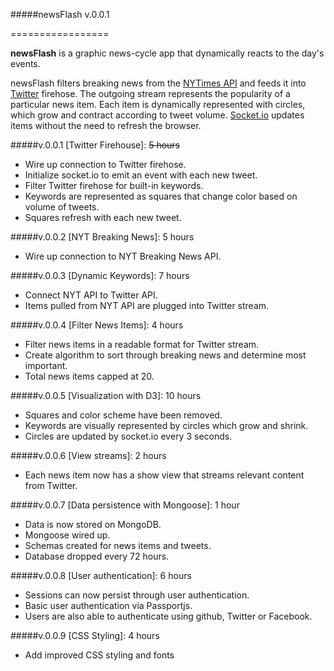 #####newsFlash v.0.0.1

=================

**newsFlash** is a graphic news-cycle app that dynamically reacts to the day's events.

newsFlash filters breaking news from the [NYTimes API](http://nyti.ms/PkaWYK) and feeds it into [Twitter](https://dev.twitter.com/) firehose. The outgoing stream represents the popularity of a particular news item. Each item is dynamically represented with circles, which grow and contract according to tweet volume. [Socket.io](http://socket.io/) updates items without the need to refresh the browser.

#####v.0.0.1      [Twitter Firehouse]:                ~~5 hours~~
+ Wire up connection to Twitter firehose.
+ Initialize socket.io to emit an event with each new tweet.
+ Filter Twitter firehose for built-in keywords.
+ Keywords are represented as squares that change color based on volume of tweets.
+ Squares refresh with each new tweet.

#####v.0.0.2      [NYT Breaking News]:                5 hours
+ Wire up connection to NYT Breaking News API.

#####v.0.0.3      [Dynamic Keywords]:                 7 hours
+ Connect NYT API to Twitter API.
+ Items pulled from NYT API are plugged into Twitter stream.

#####v.0.0.4      [Filter News Items]:                4 hours
+ Filter news items in a readable format for Twitter stream.
+ Create algorithm to sort through breaking news and determine most important.
+ Total news items capped at 20.

#####v.0.0.5      [Visualization with D3]:            10 hours
+ Squares and color scheme have been removed.
+ Keywords are visually represented by circles which grow and shrink.
+ Circles are updated by socket.io every 3 seconds.

#####v.0.0.6      [View streams]:                     2 hours
+ Each news item now has a show view that streams relevant content from Twitter.

#####v.0.0.7      [Data persistence with Mongoose]:   1 hour
+ Data is now stored on MongoDB.
+ Mongoose wired up.
+ Schemas created for news items and tweets.
+ Database dropped every 72 hours.

#####v.0.0.8      [User authentication]:              6 hours
+ Sessions can now persist through user authentication.
+ Basic user authentication via Passportjs.
+ Users are also able to authenticate using github, Twitter or Facebook.

#####v.0.0.9      [CSS Styling]:                      4 hours
+ Add improved CSS styling and fonts